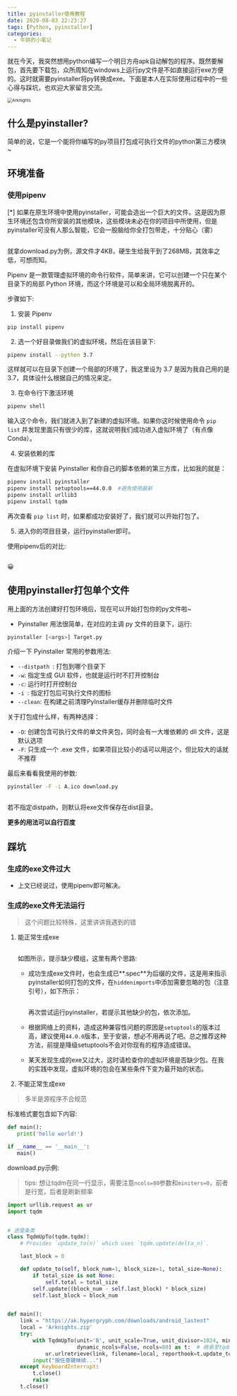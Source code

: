 ```yaml
---
title: pyinstaller使用教程
date: 2020-08-03 22:23:27
tags: [Python, pyinstaller]
categories: 
  - 牛排的小笔记
---
```

就在今天，我突然想用python编写一个明日方舟apk自动解包的程序。既然要解包，首先要下载包，众所周知在windows上运行py文件是不如直接运行exe方便的。这时就需要pyinstaller将py转换成exe。下面是本人在实际使用过程中的一些心得与踩坑，也欢迎大家留言交流。

<img src="https://bucket.sknp.top/2023/07/f108028767111f86e40882d27a07419c.jpeg" alt="Arknights" style="zoom:67%;" />

<!-- more -->

## 什么是pyinstaller?

简单的说，它是一个能将你编写的py项目打包成可执行文件的python第三方模块~

## 环境准备

### 使用pipenv

[*]  如果在原生环境中使用pyinstaller，可能会造出一个巨大的文件。这是因为原生环境还包含你所安装的其他模块，这些模块未必在你的项目中所使用，但是pyinstaller可没有人那么智能，它会一股脑给你全打包带走，十分贴心（雾）

<img src="https://bucket.sknp.top/2023/07/58d5f75f8cff987aa9ca68cf48d0f80c.png" alt=""  />

就拿download.py为例，源文件才4KB，硬生生给我干到了268MB，其效率之低，可想而知。



Pipenv 是一款管理虚拟环境的命令行软件，简单来讲，它可以创建一个只在某个目录下的局部 Python 环境，而这个环境是可以和全局环境脱离开的。

步骤如下:

1. 安装 Pipenv

```bash
pip install pipenv
```

2. 选一个好目录做我们的虚拟环境，然后在该目录下:

```bash
pipenv install --python 3.7
```

这样就可以在目录下创建一个局部的环境了，我这里设为 3.7 是因为我自己用的是 3.7，具体设什么根据自己的情况来定。

3. 在命令行下激活环境

```bash
pipenv shell
```

输入这个命令，我们就进入到了新建的虚拟环境。如果你这时候使用命令 `pip list` 并发现里面只有很少的库，这就说明我们成功进入虚拟环境了（有点像 Conda）。

4. 安装依赖的库

在虚拟环境下安装 Pyinstaller 和你自己的脚本依赖的第三方库，比如我的就是：

```bash
pipenv install pyinstaller
pipenv install setuptools==44.0.0  #避免使用最新
pipenv install urllib3
pipenv install tqdm
```

再次查看 `pip list` 时，如果都成功安装好了，我们就可以开始打包了。

5. 进入你的项目目录，运行pyinstaller即可。



使用pipenv后的对比:

<img src="https://bucket.sknp.top/2023/07/47b6812f25aa560609b86695c7d712a6.png"   alt="" />

😀



## 使用pyinstaller打包单个文件

用上面的方法创建好打包环境后，现在可以开始打包你的py文件啦~

*  Pyinstaller 用法很简单，在对应的主调 py 文件的目录下，运行:

```bash
pyinstaller [<args>] Target.py
```

介绍一下 Pyinstaller 常用的参数用法:

- `--distpath `: 打包到哪个目录下
- `-w`: 指定生成 GUI 软件，也就是运行时不打开控制台
- `-c`: 运行时打开控制台
- `-i `: 指定打包后可执行文件的图标
- `--clean`: 在构建之前清理PyInstaller缓存并删除临时文件

关于打包成什么样，有两种选择：

- `-D`: 创建包含可执行文件的单文件夹包，同时会有一大堆依赖的 dll 文件，这是默认选项
- `-F`: 只生成一个 .exe 文件，如果项目比较小的话可以用这个，但比较大的话就不推荐

最后来看看我使用的参数:

```bash
pyinstaller -F -i A.ico download.py
```

<img src="https://bucket.sknp.top/2023/07/173c5e220c504ffb9efe51f2ae69510f.png"   alt="" />

若不指定distpath，则默认将exe文件保存在dist目录。



**更多的用法可以自行百度**



## 踩坑

### 生成的exe文件过大

* 上文已经说过，使用pipenv即可解决。

### 生成的exe文件无法运行

> 这个问题比较特殊，这里讲讲我遇到的错

1. 能正常生成exe

    <img src="https://bucket.sknp.top/2023/07/2fc4d818b15b9eaf76d7d7801d7f15e9.png"   alt="" />
    
    如图所示，提示缺少模组，这里有两个思路:
    
    * 成功生成exe文件时，也会生成已**.spec**为后缀的文件，这是用来指示pyinstaller如何打包的文件，在`hiddenimports`中添加需要忽略的包（注意引号），如下所示：
    
        <img src="https://bucket.sknp.top/2023/07/0527414942d245836eb344b54d60980e.png"   alt=""/>
    
        再次尝试运行pyinstaller，若提示其他缺少的包，依次添加。
    
    * 根据网络上的资料，造成这种兼容性问题的原因是`setuptools`的版本过高，建议使用`44.0.0`版本，至于安装，想必不用再说了吧。总之推荐这种方法，前提是降级setuptools不会对你现有的程序造成错误。
    * 某天发现生成的exe又过大，这时请检查你的虚拟环境是否缺少包。在我的实践中发现，虚拟环境的包会在某些条件下变为最开始的状态。

2. 不能正常生成exe

> 多半是源程序不合规范

标准格式要包含如下内容:

```python
def main():
   print('hello world!')

if __name__ == '__main__':
   main()
```

download.py示例:

> tips: 想让tqdm在同一行显示，需要注意`ncols=80`参数和`miniters=0`，前者是行宽，后者是刷新频率

```python
import urllib.request as ur
import tqdm


# 进度条类
class TqdmUpTo(tqdm.tqdm):
    # Provides `update_to(n)` which uses `tqdm.update(delta_n)`.

    last_block = 0

    def update_to(self, block_num=1, block_size=1, total_size=None):
        if total_size is not None:
            self.total = total_size
        self.update((block_num - self.last_block) * block_size)
        self.last_block = block_num


def main():
    link = "https://ak.hypergryph.com/downloads/android_lastest"
    local = 'Arknights.zip'
    try:
        with TqdmUpTo(unit='B', unit_scale=True, unit_divisor=1024, miniters=0, desc="Arknights",
                      dynamic_ncols=False, ncols=80) as t:  # 继承至tqdm父类的初始化参数
            ur.urlretrieve(link, filename=local, reporthook=t.update_to, data=None)
        input("按任意键继续...")
    except KeyboardInterrupt:
        t.close()
        raise
    t.close()

```